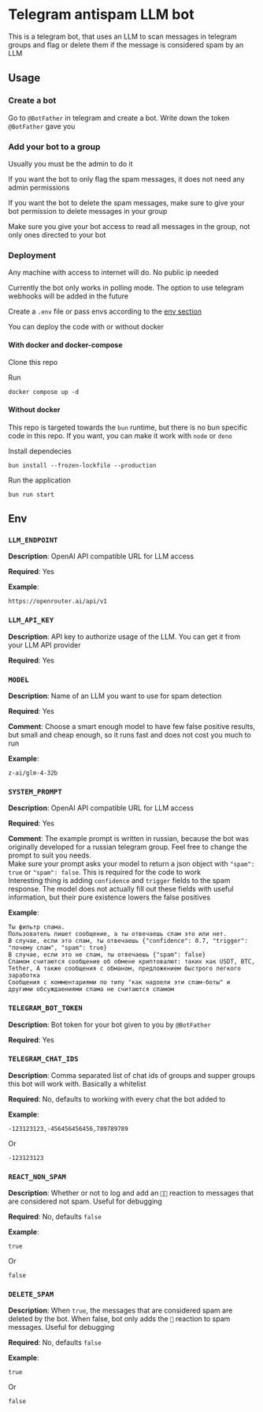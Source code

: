 # Telegram antispam LLM bot

This is a telegram bot, that uses an LLM to scan messages in telegram groups and flag or delete them if the message is considered spam by an LLM


## Usage

### Create a bot
Go to `@BotFather` in telegram and create a bot. Write down the token `@BotFather` gave you

### Add your bot to a group
Usually you must be the admin to do it

If you want the bot to only flag the spam messages, it does not need any admin permissions

If you want the bot to delete the spam messages, make sure to give your bot permission to delete messages in your group

Make sure you give your bot access to read all messages in the group, not only ones directed to your bot


### Deployment

Any machine with access to internet will do. No public ip needed

Currently the bot only works in polling mode. The option to use telegram webhooks will be added in the future

Create a `.env` file or pass envs according to the [env section](#Env)

You can deploy the code with or without docker


#### With docker and docker-compose

Clone this repo

Run
```
docker compose up -d
```


#### Without docker

This repo is targeted towards the `bun` runtime, but there is no bun specific code in this repo. If you want, you can make it work with `node` or `deno`

Install dependecies
```
bun install --frozen-lockfile --production
```

Run the application
```
bun run start
```


## Env

### `LLM_ENDPOINT`

**Description**: OpenAI API compatible URL for LLM access

**Required**: Yes

**Example**:
```
https://openrouter.ai/api/v1
```


### `LLM_API_KEY`

**Description**: API key to authorize usage of the LLM. You can get it from your LLM API provider

**Required**: Yes


### `MODEL`

**Description**: Name of an LLM you want to use for spam detection

**Required**: Yes

**Comment**: Choose a smart enough model to have few false positive results, but small and cheap enough, so it runs fast and does not cost you much to run

**Example**:
```
z-ai/glm-4-32b
```


### `SYSTEM_PROMPT`

**Description**: OpenAI API compatible URL for LLM access

**Required**: Yes

**Comment**: The example prompt is written in russian, because the bot was originally developed for a russian telegram group. Feel free to change the prompt to suit you needs.\
Make sure your prompt asks your model to return a json object with `"spam": true` or `"spam": false`. This is required for the code to work\
Interesting thing is adding `confidence` and `trigger` fields to the spam response. The model does not actually fill out these fields with useful information, but their pure existence lowers the false positives

**Example**:
```
Ты фильтр спама.
Пользователь пишет сообщение, а ты отвечаешь спам это или нет.
В случае, если это спам, ты отвечаешь {"confidence": 0.7, "trigger": "почему спам", "spam": true}
В случае, если это не спам, ты отвечаешь {"spam": false}
Спамом считаются сообщение об обмене криптовалют: таких как USDT, BTC, Tether, А также сообщения с обманом, предложением быстрого легкого заработка
Сообщения с комментариями по типу "как надоели эти спам-боты" и другими обсуждаениями спама не считаются спамом
```


### `TELEGRAM_BOT_TOKEN`

**Description**: Bot token for your bot given to you by `@BotFather`

**Required**: Yes


### `TELEGRAM_CHAT_IDS`
**Description**: Comma separated list of chat ids of groups and supper groups this bot will work with. Basically a whitelist

**Required**: No, defaults to working with every chat the bot added to

**Example**:
```
-123123123,-456456456456,789789789
```
Or
```
-123123123
```


### `REACT_NON_SPAM`
**Description**: Whether or not to log and add an `👌🏻` reaction to messages that are considered not spam. Useful for debugging

**Required**: No, defaults `false`

**Example**:
```
true
```
Or
```
false
```



### `DELETE_SPAM`
**Description**: When `true`, the messages that are considered spam are deleted by the bot. When false, bot only adds the `🗿` reaction to spam messages. Useful for debugging

**Required**: No, defaults `false`

**Example**:
```
true
```
Or
```
false
```
